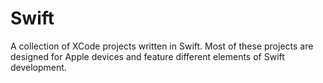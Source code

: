 # Swift
A collection of XCode projects written in Swift. Most of these projects are designed for Apple devices and feature different elements of Swift development.
